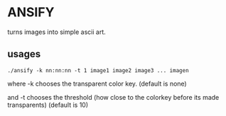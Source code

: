 ANSIFY
======

turns images into simple ascii art.

usages
------
```
./ansify -k nn:nn:nn -t 1 image1 image2 image3 ... imagen
```
where -k chooses the transparent color key. (default is none)

and -t chooses the threshold (how close to the colorkey before its made
transparents) (default is 10)
